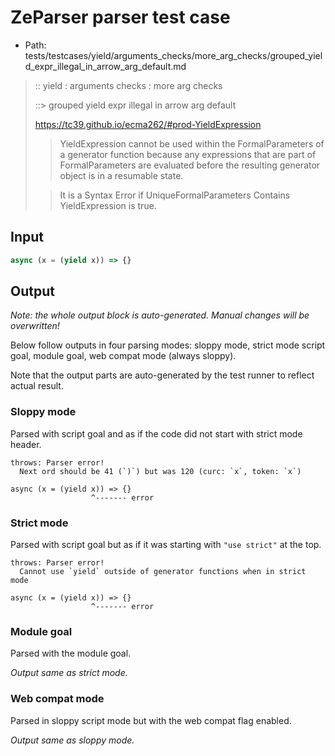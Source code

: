 # ZeParser parser test case

- Path: tests/testcases/yield/arguments_checks/more_arg_checks/grouped_yield_expr_illegal_in_arrow_arg_default.md

> :: yield : arguments checks : more arg checks
>
> ::> grouped yield expr illegal in arrow arg default
>
> https://tc39.github.io/ecma262/#prod-YieldExpression
>
> > YieldExpression cannot be used within the FormalParameters of a generator function because any expressions that are part of FormalParameters are evaluated before the resulting generator object is in a resumable state.
>
> > It is a Syntax Error if UniqueFormalParameters Contains YieldExpression is true.


## Input


`````js
async (x = (yield x)) => {}
`````

## Output

_Note: the whole output block is auto-generated. Manual changes will be overwritten!_

Below follow outputs in four parsing modes: sloppy mode, strict mode script goal, module goal, web compat mode (always sloppy).

Note that the output parts are auto-generated by the test runner to reflect actual result.

### Sloppy mode

Parsed with script goal and as if the code did not start with strict mode header.

`````
throws: Parser error!
  Next ord should be 41 (`)`) but was 120 (curc: `x`, token: `x`)

async (x = (yield x)) => {}
                  ^------- error
`````

### Strict mode

Parsed with script goal but as if it was starting with `"use strict"` at the top.

`````
throws: Parser error!
  Cannot use `yield` outside of generator functions when in strict mode

async (x = (yield x)) => {}
                  ^------- error
`````


### Module goal

Parsed with the module goal.

_Output same as strict mode._

### Web compat mode

Parsed in sloppy script mode but with the web compat flag enabled.

_Output same as sloppy mode._
